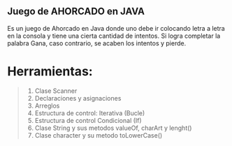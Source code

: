 ## Juego de AHORCADO en JAVA

Es un juego de Ahorcado en Java donde uno debe ir colocando letra a letra en la consola y tiene una cierta cantidad de intentos.
Si logra completar la palabra Gana, caso contrario, se acaben los intentos y pierde.

# Herramientas:

>1. Clase Scanner
>2. Declaraciones y asignaciones
>3. Arreglos
>4. Estructura de control: Iterativa (Bucle)
>5. Estructura de control Condicional (If)
>6. Clase String y sus metodos valueOf, charArt y lenght()
>7. Clase character y su metodo toLowerCase()
